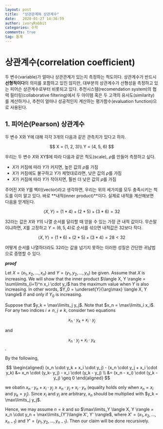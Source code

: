 ```yaml
---
layout: post
title:  "상관관계와 상관계수"
date:   2020-01-27 14:36:59
author: ivoryRabbit
categories: 수학
comments: true
tag: 통계
---
```


# 상관계수(correlation coefficient)

두 변수(variable)가 얼마나 상관관계가 있는지 측정하는 척도이다. 상관계수가 반드시 **선형적이다**의 의미를 포함하고 있진 않지만, 대부분의 상관계수가 선형성을 측정하고 있는 피어슨 상관계수로부터 비롯되고 있다. 추천시스템(recomendation system)의 협력 필터링(collaborative filtering)에서 두 아이템 혹은 두 고객의 유사도(similarity)를 계산하거나, 추천이 얼마나 성공적인지 계산하는 평가함수(evaluation function)으로 사용된다.

## 1. 피어슨(Pearson) 상관계수

두 변수 X와 Y에 대해 각각 3개의 다음과 같은 관측치가 있다고 하자.

$$ X = (1, 2, 3)\\ Y = (4, 5, 6) $$

우리는 두 변수 $X$와 XY$에 따라 다음과 같은 척도(scale), $\rho$를 만들어 측정하고 싶다.

- $X$가 커짐에 따라 $Y$가 커지면, 높은 값의 $\rho$를 가짐
- $X$가 커짐에도 불구하고 $Y$가 제멋대로라면, 낮은 값의 $\rho$를 가짐
- $X$가 커짐에 따라 $Y$가 작아지면, 훨씬 더 낮은 값의 $\rho$를 가짐

주어진 $X$와 $Y$를 벡터(vector)라고 생각하면, 우리는 위의 세가지를 모두 충족시키는 척도를 이미 알고 있다. 바로 **내적(inner product)**이다. 실제로 내적을 계산해보면 다음을 얻게된다.

$$\langle X, Y \rangle = (1 * 4) + (2 * 5) + (3 * 6) = 32$$

32라는 값은 $X$와 $Y$의 나열 순서를 달리할 때 얻을 수 있는 가장 큰 내적 값이다. 무슨말이냐하면, $X$를 고정하고 $Y = (6, 5, 4)$로 순서를 섞으면 내적값은 32보다 작다.

$$\langle X, Y \rangle = (1 * 6) + (2 * 5) + (3 * 4) = 28 < 32$$

어떻게 순서를 나열하더라도 32라는 값을 넘기지 못하는 이러한 성질은 간단한 귀납법으로 증명할 수 있다.

**_proof_**

Let $X = (x_1, x_2, \ldots, x_n)$ and $Y = (y_1, y_2, \ldots, y_n)$ be given. Assume that $X$ is increasing. We will show that the inner product $\langle X, Y \rangle = \sum\limits_{i=1}^n x_i \cdot y_i$ has the maximum value when $Y$ is also increasing. In other words, $Y_0 = \underset{Y}{\arg\max} \langle X, Y \rangle$ if and only if $Y_0$ is increasing.

Suppose that $y_k = \max\limits_j y_j$. Note that $x_n = \max\limits_i x_i$. For any two indices $i\neq n$, $j\neq k$, consider two equations

$$x_n \cdot y_k + x_i \cdot y_j$$ 

and

$$x_n \cdot y_j + x_i \cdot y_k$$.

By the following,

$$
\begin{aligned}
(x_n \cdot y_k + x_i \cdot y_j) - (x_n \cdot y_j + x_i \cdot y_k) &= x_n \cdot (y_k- y_j) - x_i \cdot (y_k - y_j)
\\ &= (x_n - x_i) \cdot (y_k - y_j) \geq 0
\end{aligned}
$$

we obatin $x_n \cdot y_n + x_i \cdot y_j \geq x_n \cdot y_j + x_i \cdot y_n$ (equality holds only when $x_n = x_i$ and $y_k = y_j$). Since $x_i$ and $y_j$ are arbitrary, $x_n$ should be multiplied with $y_k = \max\limits_j y_j$.

Hence, we may assume $n = k$ and so $\max\limits_Y \langle X, Y \rangle = x_n \cdot y_n + \max\limits_{Y'}\langle X', Y' \rangle$, where $X' = (x_1, x_2, \ldots, x_{n-1})$ and $Y' = (y_1, y_2, \ldots, y_{n-1})$. Then our claim will be done recursively.
